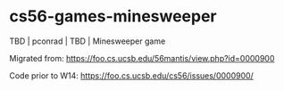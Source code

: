 cs56-games-minesweeper
=======================

TBD | pconrad | TBD | Minesweeper game


Migrated from: https://foo.cs.ucsb.edu/56mantis/view.php?id=0000900

Code prior to W14: https://foo.cs.ucsb.edu/cs56/issues/0000900/
